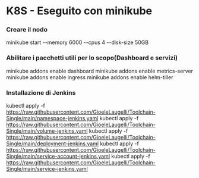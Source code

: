 # K8S - Eseguito con minikube

### Creare il nodo
minikube start --memory 6000 --cpus 4 --disk-size 50GB

### Abilitare i pacchetti utili per lo scopo(Dashboard e servizi) 
minikube addons enable dashboard
minikube addons enable metrics-server
minikube addons enable ingress 
minikube addons enable helm-tiller 

### Installazione di Jenkins
kubectl apply -f https://raw.githubusercontent.com/GioeleLaugelli/Toolchain-Single/main/namespace-jenkins.yaml
kubectl apply -f https://raw.githubusercontent.com/GioeleLaugelli/Toolchain-Single/main/volume-jenkins.yaml
kubectl apply -f https://raw.githubusercontent.com/GioeleLaugelli/Toolchain-Single/main/deployment-jenkins.yaml
kubectl apply -f https://raw.githubusercontent.com/GioeleLaugelli/Toolchain-Single/main/service-account-jenkins.yaml
kubectl apply -f https://raw.githubusercontent.com/GioeleLaugelli/Toolchain-Single/main/service-jenkins.yaml
